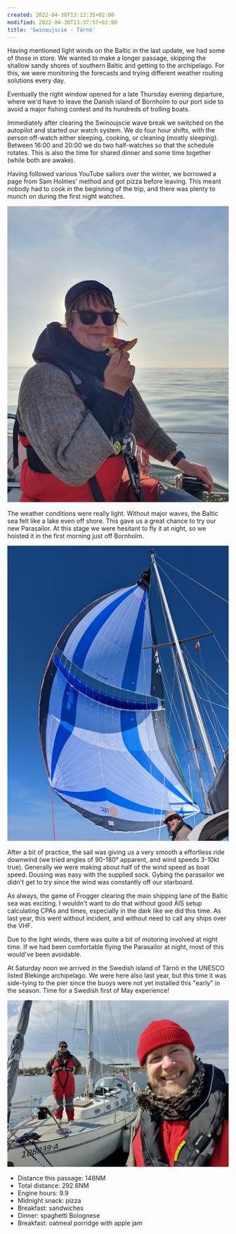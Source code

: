 ```yaml
---
created: 2022-04-30T13:13:35+02:00
modified: 2022-04-30T13:37:57+02:00
title: 'Swinoujscie - Tärnö'
---
```


Having mentioned light winds on the Baltic in the last update, we had some of those in store. We wanted to make a longer passage, skipping the shallow sandy shores of southern Baltic and getting to the archipelago. For this, we were monitoring the forecasts and trying different weather routing solutions every day.

Eventually the right window opened for a late Thursday evening departure, where we'd have to leave the Danish island of Bornholm to our port side to avoid a major fishing contest and its hundreds of trolling boats.

Immediately after clearing the Swinoujscie wave break we switched on the autopilot and started our watch system. We do four hour shifts, with the person off-watch either sleeping, cooking, or cleaning (mostly sleeping). Between 16:00 and 20:00 we do two half-watches so that the schedule rotates. This is also the time for shared dinner and some time together (while both are awake).

Having followed various YouTube sailors over the winter, we borrowed a page from Sam Holmes' method and got pizza before leaving. This meant nobody had to cook in the beginning of the trip, and there was plenty to munch on during the first night watches.

![Pizza break](../2022/9ce4abfb25bce32105b71ad7da603005.jpg) 

The weather conditions were really light. Without major waves, the Baltic sea felt like a lake even off shore. This gave us a great chance to try our new Parasailor. At this stage we were hesitant to fly it at night, so we hoisted it in the first morning just off Bornholm.

![Our Parasailor](../2022/0f561359bbd46e4210d2fde1b0a717ae.jpg) 

After a bit of practice, the sail was giving us a very smooth a effortless ride downwind (we tried angles of 90-180° apparent, and wind speeds 3-10kt true). Generally we were making about half of the wind speed as boat speed. Dousing was easy with the supplied sock. Gybing the parasailor we didn't get to try since the wind was constantly off our starboard.

As always, the game of Frogger clearing the main shipping lane of the Baltic sea was exciting. I wouldn't want to do that without good AIS setup calculating CPAs and times, especially in the dark like we did this time. As last year, this went without incident, and without need to call any ships over the VHF.

Due to the light winds, there was quite a bit of motoring involved at night time. If we had been comfortable flying the Parasailor at night, most of this would've been avoidable.

At Saturday noon we arrived in the Swedish island of Tärnö in the UNESCO listed Blekinge archipelago. We were here also last year, but this time it was side-tying to the pier since the buoys were not yet installed this "early" in the season. Time for a Swedish first of May experience!

![Arrival to Sweden](../2022/cfbcfc59af66bbb2ef9d28b70e149b24.jpg) 

* Distance this passage: 148NM
* Total distance: 292.6NM
* Engine hours: 9.9
* Midnight snack: pizza
* Breakfast: sandwiches
* Dinner: spaghetti Bolognese 
* Breakfast: oatmeal porridge with apple jam
